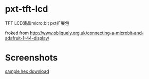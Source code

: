 # pxt-tft-lcd
TFT LCD液晶micro:bit pxt扩展包

froked from http://www.obliquely.org.uk/connecting-a-microbit-and-adafruit-1-44-display/

# Screenshots

[sample hex download](microbit-tft-lcd-01.hex)


